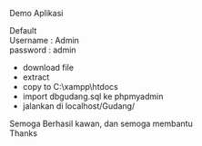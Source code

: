 ﻿Demo Aplikasi <br/>

Default <br/>
Username : Admin <br/>
password : admin <br/>

- download file
- extract
- copy to C:\xampp\htdocs
- import dbgudang.sql ke phpmyadmin
- jalankan di localhost/Gudang/

Semoga Berhasil kawan, dan semoga membantu <br/>
Thanks
